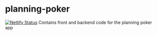 # planning-poker
 [![Netlify Status](https://api.netlify.com/api/v1/badges/03077de6-f8e4-49e6-a8fc-2e460f60d98b/deploy-status)](https://app.netlify.com/sites/blissful-bardeen-521053/deploys)
Contains front and backend code for the planning poker app
